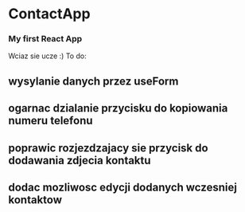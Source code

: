 # ContactApp
### My first React App
Wciaz sie ucze :)
 To do:
## wysylanie danych przez useForm
## ogarnac dzialanie przycisku do kopiowania numeru telefonu
## poprawic rozjezdzajacy sie przycisk do dodawania zdjecia kontaktu
## dodac mozliwosc edycji dodanych wczesniej kontaktow
